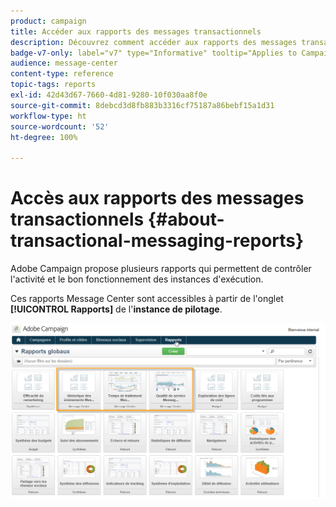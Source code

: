 ```yaml
---
product: campaign
title: Accéder aux rapports des messages transactionnels
description: Découvrez comment accéder aux rapports des messages transactionnels Adobe Campaign Classic.
badge-v7-only: label="v7" type="Informative" tooltip="Applies to Campaign Classic v7 only"
audience: message-center
content-type: reference
topic-tags: reports
exl-id: 42d43d67-7660-4d81-9280-10f030aa8f0e
source-git-commit: 8debcd3d8fb883b3316cf75187a86bebf15a1d31
workflow-type: ht
source-wordcount: '52'
ht-degree: 100%

---
```


# Accès aux rapports des messages transactionnels {#about-transactional-messaging-reports}



Adobe Campaign propose plusieurs rapports qui permettent de contrôler l&#39;activité et le bon fonctionnement des instances d&#39;exécution.

Ces rapports Message Center sont accessibles à partir de l&#39;onglet **[!UICONTROL Rapports]** de l&#39;**instance de pilotage**.

![](assets/messagecenter_reporting_002.png)
